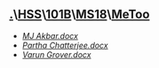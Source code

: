 ## [.](..\..\..\..)\\[HSS](..\..\..)\\[101B](..\..)\\[MS18](..)\\[MeToo]()
- [_MJ Akbar.docx_](MJ%20Akbar.docx)
- [_Partha Chatterjee.docx_](Partha%20Chatterjee.docx)
- [_Varun Grover.docx_](Varun%20Grover.docx)
